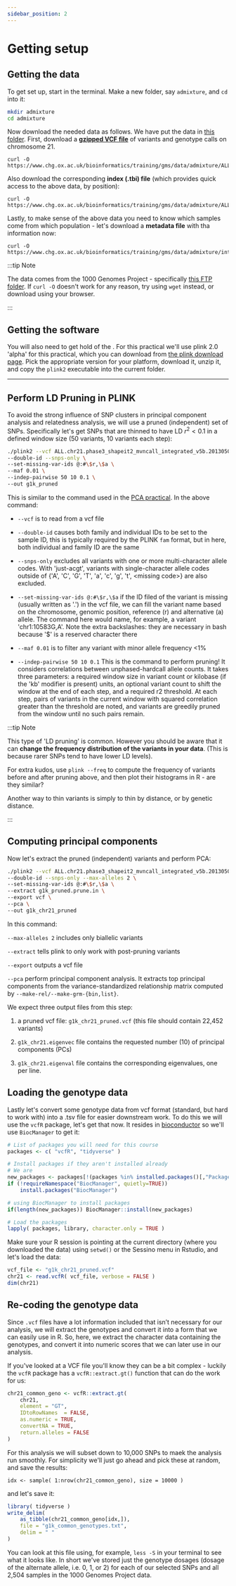```yaml
---
sidebar_position: 2
---
```


# Getting setup

## Getting the data

To get set up, start in the terminal.  Make a new folder, say `admixture`, and `cd` into it:
```sh
mkdir admixture
cd admixture
```

Now download the needed data as follows.  We have put the data in [this folder](https://www.chg.ox.ac.uk/bioinformatics/training/gms/data/admixture/).  First, download a [**gzipped VCF file**](https://samtools.github.io/hts-specs/VCFv4.2.pdf) of variants and genotype calls on chromosome 21.  

```
curl -O https://www.chg.ox.ac.uk/bioinformatics/training/gms/data/admixture/ALL.chr21.phase3_shapeit2_mvncall_integrated_v5b.20130502.genotypes.vcf.gz
```

Also download the corresponding **index (.tbi) file** (which provides quick access to the above data, by position):
```
curl -O https://www.chg.ox.ac.uk/bioinformatics/training/gms/data/admixture/ALL.chr21.phase3_shapeit2_mvncall_integrated_v5b.20130502.genotypes.vcf.gz.tbi
```

Lastly, to make sense of the above data you need to know which samples come from which population - let's download a **metadata file** with tha information now:

```
curl -O https://www.chg.ox.ac.uk/bioinformatics/training/gms/data/admixture/integrated_call_samples_v3.20130502.ALL.panel
```

:::tip Note

The data comes from the 1000 Genomes Project - specifically [this FTP folder](https://ftp.1000genomes.ebi.ac.uk/vol1/ftp/release/20130502). 
If `curl -O` doesn't work for any reason, try using `wget` instead, or download using your browser.

:::

## Getting the software

You will also need to get hold of the . For this practical we'll use plink 2.0 'alpha' for this practical, which you can download from [the plink download page](https://www.cog-genomics.org/plink/2.0/).  Pick the appropriate version for your platform, download it, unzip it, and copy the `plink2` executable into the current folder.

---

## Perform LD Pruning in PLINK

To avoid the strong influence of SNP clusters in principal component analysis and relatedness analysis, we will use a pruned (independent) set of SNPs.  Specifically let's get SNPs that are thinned to have LD $r^2 < 0.1$ in a defined window size (50 variants, 10 variants each step):

```sh
./plink2 --vcf ALL.chr21.phase3_shapeit2_mvncall_integrated_v5b.20130502.genotypes.vcf.gz \
--double-id --snps-only \
--set-missing-var-ids @:#\$r,\$a \
--maf 0.01 \
--indep-pairwise 50 10 0.1 \
--out g1k_pruned
```

This is similar to the command used in the [PCA practical](../principal_components_analysis/README.md).  In the above command:

* `--vcf` is to read from a vcf file

* `--double-id` causes both family and individual IDs to be set to the sample ID, this is typically required by the PLINK `fam` format, but in here, both individual and family ID are the same

* `--snps-only` excludes all variants with one or more multi-character allele codes. With 'just-acgt', variants with single-character allele codes outside of {'A', 'C', 'G', 'T', 'a', 'c', 'g', 't', \<missing code\>} are also excluded.

* `--set-missing-var-ids @:#\$r,\$a` if the ID filed of the variant is missing (usually written as '.') in the vcf file, we can fill the variant name based on the chromosome, genomic position, reference (r) and alternative (a) allele. The command here would name, for example, a variant 'chr1:10583G,A'. Note the extra backslashes: they are necessary in bash because '$' is a reserved character there

* `--maf 0.01` is to filter any variant with minor allele frequency <1%

* `--indep-pairwise 50 10 0.1`  This is the command to perform pruning! It considers correlations between unphased-hardcall allele counts. It takes three parameters: a required window size in variant count or kilobase (if the 'kb' modifier is present) units, an optional variant count to shift the window at the end of each step, and a required r2 threshold. At each step, pairs of variants in the current window with squared correlation greater than the threshold are noted, and variants are greedily pruned from the window until no such pairs remain.

:::tip Note

This type of 'LD pruning' is common.  However you should be aware that it can **change the frequency distribution of the variants in your data**.  (This is because rarer SNPs tend to have lower LD levels).  

For extra kudos, use `plink --freq` to compute the frequency of variants before and after pruning above, and then plot their histograms in R - are they similar?

Another way to thin variants is simply to thin by distance, or by genetic distance.

:::

## Computing principal components

Now let's extract the pruned (independent) variants and perform PCA:

```sh
./plink2 --vcf ALL.chr21.phase3_shapeit2_mvncall_integrated_v5b.20130502.genotypes.vcf.gz \
--double-id --snps-only --max-alleles 2 \
--set-missing-var-ids @:#\$r,\$a \
--extract g1k_pruned.prune.in \
--export vcf \
--pca \
--out g1k_chr21_pruned
```

In this command:

`--max-alleles 2` includes only biallelic variants

`--extract` tells plink to only work with post-pruning variants

`--export` outputs a vcf file

`--pca` perform principal component analysis. It extracts top principal components from the variance-standardized relationship matrix computed by `--make-rel/--make-grm-{bin,list}`. 

We expect three output files from this step:

1. a pruned vcf file: `g1k_chr21_pruned.vcf` (this file should contain 22,452 variants)

2. `g1k_chr21.eigenvec` file contains the requested number (10) of principal components (PCs) 

3. `g1k_chr21.eigenval` file contains the corresponding eigenvalues, one per line. 

## Loading the genotype data

Lastly let's convert some genotype data from vcf format (standard, but hard to work with) into a .tsv file for easier downstream work. To do this we will use the `vcfR` package, let's get that now.  It resides in [bioconductor](https://bioconductor.org) so we'll use `BiocManager` to get it:

```r
# List of packages you will need for this course
packages <- c( "vcfR", "tidyverse" )

# Install packages if they aren't installed already
# We are 
new_packages <- packages[!(packages %in% installed.packages()[,"Package"])]
if (!requireNamespace("BiocManager", quietly=TRUE))
    install.packages("BiocManager")

# using BiocManager to install packages
if(length(new_packages)) BiocManager::install(new_packages)

# Load the packages
lapply( packages, library, character.only = TRUE )
```

Make sure your R session is pointing at the current directory (where you downloaded the data) using `setwd()` or the Sessino menu in Rstudio, and let's load the data:

```r
vcf_file <- "g1k_chr21_pruned.vcf"
chr21 <- read.vcfR( vcf_file, verbose = FALSE )
dim(chr21)
```

## Re-coding the genotype data

Since `.vcf` files have a lot information included that isn’t necessary for our analysis, we will extract the genotypes and convert it into a form that we can easily use in R. So, here, we extract the character data containing the genotypes, and convert it into numeric scores that we can later use in our analysis.

If you've looked at a VCF file you'll know they can be a bit complex - luckily the `vcfR` package has a `vcfR::extract.gt()` function that can do the work for us:

```r
chr21_common_geno <- vcfR::extract.gt(
    chr21, 
    element = "GT",
    IDtoRowNames  = FALSE,
    as.numeric = TRUE,
    convertNA = TRUE,
    return.alleles = FALSE
)
```

For this analysis we will subset down to 10,000 SNPs to maek the analysis run smoothly.
For simplicity we'll just go ahead and pick these at random, and save the results:

```
idx <- sample( 1:nrow(chr21_common_geno), size = 10000 )
```

and let's save it:
```r
library( tidyverse )
write_delim(
    as_tibble(chr21_common_geno[idx,]),
    file = "g1k_common_genotypes.txt",
    delim = " "
)
```

You can look at this file using, for example, `less -S` in your terminal to see what it looks like. In short we've stored just the genotype dosages (dosage of the alternate allele, i.e. 0, 1, or 2) for each of our selected SNPs and all 2,504 samples in the 1000 Genomes Project data.
